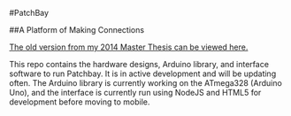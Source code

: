 #PatchBay

##A Platform of Making Connections

[The old version from my 2014 Master Thesis can be viewed here.](https://github.com/andysigler/patchbay-thesis-2014)

This repo contains the hardware designs, Arduino library, and interface software to run Patchbay. It is in active development and will be updating often. The Arduino library is currently working on the ATmega328 (Arduino Uno), and the interface is currently run using NodeJS and HTML5 for development before moving to mobile.